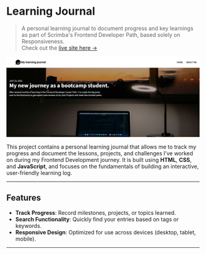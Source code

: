 # Learning Journal

> A personal learning journal to document progress and key learnings as part of Scrimba's Frontend Developer Path, based solely on Responsiveness.  
> Check out the [live site here →](https://chris-learning-journal.netlify.app/)

![image](https://github.com/chrisedeson/scrimba-homework/blob/main/my_learning_journal/images/learning-journal.jpg?raw=true)

This project contains a personal learning journal that allows me to track my progress and document the lessons, projects, and challenges I’ve worked on during my Frontend Development journey. It is built using **HTML**, **CSS**, and **JavaScript**, and focuses on the fundamentals of building an interactive, user-friendly learning log.

---

## Features

- **Track Progress**: Record milestones, projects, or topics learned.
- **Search Functionality**: Quickly find your entries based on tags or keywords.
- **Responsive Design**: Optimized for use across devices (desktop, tablet, mobile).

---